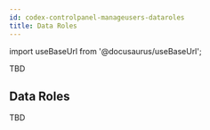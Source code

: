```yaml
---
id: codex-controlpanel-manageusers-dataroles
title: Data Roles
---
```


import useBaseUrl from '@docusaurus/useBaseUrl';

TBD

## Data Roles

TBD